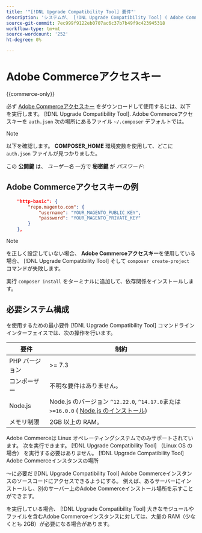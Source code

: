 ```yaml
---
title: '"[!DNL Upgrade Compatibility Tool] 要件"'
description: 'システムが、 [!DNL Upgrade Compatibility Tool] ( Adobe Commerceプロジェクトのコマンドラインインターフェイス ) を使用します。 '
source-git-commit: 7ec999f9122eb0707ac6c37b7b49f9c423945318
workflow-type: tm+mt
source-wordcount: '252'
ht-degree: 0%

---
```



# Adobe Commerceアクセスキー

{{commerce-only}}

必ず [Adobe Commerceアクセスキー](https://devdocs.magento.com/marketplace/sellers/profile-information.html#access-keys) をダウンロードして使用するには、以下を実行します。 [!DNL Upgrade Compatibility Tool]. Adobe Commerceアクセスキーを `auth.json` 次の場所にあるファイル `~/.composer` デフォルトでは。

>[!NOTE]
>
>以下を確認します。 **COMPOSER_HOME** 環境変数を使用して、どこに `auth.json` ファイルが見つかりました。

この **公開鍵** は、 _ユーザー名_ 一方で **秘密鍵** が _パスワード_:

## Adobe Commerceアクセスキーの例

```json
    "http-basic": {
        "repo.magento.com": {
            "username": "YOUR_MAGENTO_PUBLIC_KEY",
            "password": "YOUR_MAGENTO_PRIVATE_KEY"
        }
    },
```

>[!NOTE]
>
> を正しく設定していない場合、 **Adobe Commerceアクセスキー**&#x200B;を使用している場合、 [!DNL Upgrade Compatibility Tool] そして `composer create-project` コマンドが失敗します。

実行 `composer install` をターミナルに追加して、依存関係をインストールします。

## 必要システム構成

を使用するための最小要件 [!DNL Upgrade Compatibility Tool] コマンドラインインターフェイスでは、次の操作を行います。

| **要件** | **制約** |
|----------------|-----------------|
| PHP バージョン | >= 7.3 |
| コンポーザー | 不明な要件はありません。 |
| Node.js | Node.js のバージョン `^12.22.0`, `^14.17.0`または `>=16.0.0` ( [Node.js のインストール](https://nodejs.dev/learn/how-to-install-nodejs)) |
| メモリ制限 | 2GB 以上の RAM。 |

Adobe Commerceは Linux オペレーティングシステムでのみサポートされています。 次を実行できます。 [!DNL Upgrade Compatibility Tool] （Linux OS の場合） を実行する必要はありません。 [!DNL Upgrade Compatibility Tool] Adobe Commerceインスタンスの場所

～に必要だ [!DNL Upgrade Compatibility Tool] Adobe Commerceインスタンスのソースコードにアクセスできるようにする。 例えば、あるサーバーにインストールし、別のサーバー上のAdobe Commerceインストール場所を示すことができます。

を実行している場合、 [!DNL Upgrade Compatibility Tool] 大きなモジュールやファイルを含むAdobe Commerceインスタンスに対しては、大量の RAM（少なくとも 2GB）が必要になる場合があります。
